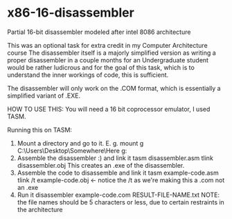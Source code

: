 # x86-16-disassembler
Partial 16-bit disassembler modeled after intel 8086 architecture

This was an optional task for extra credit in my Computer Architecture course
The disassembler itself is a majorly simplified version as writing a proper disassembler in a couple months for an Undergraduate student would be rather ludicrous and for the goal of this task, which is to understand the inner workings of code, this is sufficient.

The disassembler will only work on the .COM format, which is essentially a simplified variant of .EXE.

HOW TO USE THIS:
You will need a 16 bit coprocessor emulator, I used TASM.

Running this on TASM:
1. Mount a directory and go to it. E. g. 
    mount g C:\Users\Desktop\Somewhere\Here
    g:
2. Assemble the disassembler :) and link it
    tasm disassembler.asm
    tlink disassembler.obj
This creates an .exe of the disassembler.
3. Assemble the code to disassemble and link it
    tasm example-code.asm
    tlink /t example-code.obj  <- notice the /t as we're making this a .com not an .exe
4. Run it
    disassembler example-code.com RESULT-FILE-NAME.txt
    NOTE: the file names should be 5 characters or less, due to certain restraints in the architecture
